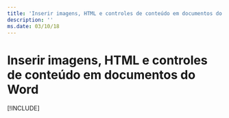 ```yaml
---
title: 'Inserir imagens, HTML e controles de conteúdo em documentos do Word'
description: ''
ms.date: 03/10/18
---
```



# <a name="insert-images-html-and-content-controls-in-word-documents"></a>Inserir imagens, HTML e controles de conteúdo em documentos do Word

[!INCLUDE[](../includes/word-tutorial-format-text.md)]